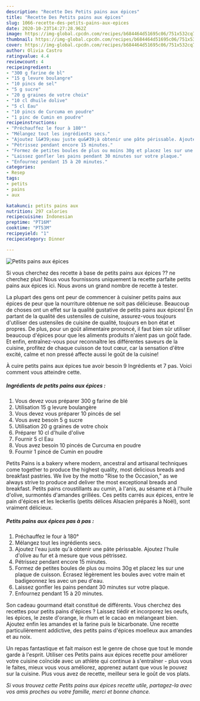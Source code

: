 ```yaml
---
description: "Recette Des Petits pains aux épices"
title: "Recette Des Petits pains aux épices"
slug: 1066-recette-des-petits-pains-aux-epices
date: 2020-10-23T14:27:28.962Z
image: https://img-global.cpcdn.com/recipes/b684464d51695c06/751x532cq70/petits-pains-aux-epices-photo-principale-de-la-recette.jpg
thumbnail: https://img-global.cpcdn.com/recipes/b684464d51695c06/751x532cq70/petits-pains-aux-epices-photo-principale-de-la-recette.jpg
cover: https://img-global.cpcdn.com/recipes/b684464d51695c06/751x532cq70/petits-pains-aux-epices-photo-principale-de-la-recette.jpg
author: Olivia Castro
ratingvalue: 4.4
reviewcount: 4
recipeingredient:
- "300 g farine de bl"
- "15 g levure boulangre"
- "10 pincs de sel"
- "5 g sucre"
- "20 g graines de votre choix"
- "10 cl dhuile dolive"
- "5 cl Eau"
- "10 pincs de Curcuma en poudre"
- "1 pinc de Cumin en poudre"
recipeinstructions:
- "Préchauffez le four à 180°"
- "Mélangez tout les ingrédients secs."
- "Ajoutez l&#39;eau juste qu&#39;à obtenir une pâte périssable. Ajoutez l&#39;huile d&#39;olive au fur et à mesure que vous pétrissez."
- "Pétrissez pendant encore 15 minutes."
- "Formez de petites boules de plus ou moins 30g et placez les sur une plaque de cuisson. Écrasez légèrement les boules avec votre main et badigeonnez les avec un peu d&#39;eau."
- "Laissez gonfler les pains pendant 30 minutes sur votre plaque."
- "Enfournez pendant 15 à 20 minutes."
categories:
- Resep
tags:
- petits
- pains
- aux

katakunci: petits pains aux 
nutrition: 297 calories
recipecuisine: Indonesian
preptime: "PT16M"
cooktime: "PT53M"
recipeyield: "1"
recipecategory: Dinner

---
```



![Petits pains aux épices](https://img-global.cpcdn.com/recipes/b684464d51695c06/751x532cq70/petits-pains-aux-epices-photo-principale-de-la-recette.jpg)

Si vous cherchez des recette à base de petits pains aux épices ?? ne cherchez plus! Nous vous fournissons uniquement la recette parfaite petits pains aux épices ici. Nous avons un grand nombre de recette à tester.

La plupart des gens ont peur de commencer à cuisiner petits pains aux épices de peur que la nourriture obtenue ne soit pas délicieuse. Beaucoup de choses ont un effet sur la qualité gustative de petits pains aux épices! En partant de la qualité des ustensiles de cuisine, assurez-vous toujours d'utiliser des ustensiles de cuisine de qualité, toujours en bon état et propres. De plus, pour un goût alimentaire prononcé, il faut bien sûr utiliser beaucoup d'épices pour que les aliments produits n'aient pas un goût fade. Et enfin, entraînez-vous pour reconnaître les différentes saveurs de la cuisine, profitez de chaque cuisson de tout cœur, car la sensation d'être excité, calme et non pressé affecte aussi le goût de la cuisine!

<!--inarticleads1-->

À cuire petits pains aux épices tue avoir besoin 9 Ingrédients et 7 pas. Voici comment vous atteindre cette.

##### Ingrédients de petits pains aux épices :

1. Vous devez vous préparer 300 g farine de blé
1. Utilisation 15 g levure boulangère
1. Vous devez vous préparer 10 pincés de sel
1. Vous avez besoin 5 g sucre
1. Utilisation 20 g graines de votre choix
1. Préparer 10 cl d&#39;huile d&#39;olive
1. Fournir 5 cl Eau
1. Vous avez besoin 10 pincés de Curcuma en poudre
1. Fournir 1 pincé de Cumin en poudre


Petits Pains is a bakery where modern, ancestral and artisanal techniques come together to produce the highest quality, most delicious breads and breakfast pastries. We live by the motto &#34;Rise to the Occasion,&#34; as we always strive to produce and deliver the most exceptional breads and breakfast. Petits pains croustillants au cumin, à l&#39;anis, au sésame et à l&#39;huile d&#39;olive, surmontés d&#39;amandes grillées. Ces petits carrés aux épices, entre le pain d&#39;épices et les leckerlis (petits délices Alsacien préparés à Noël), sont vraiment délicieux. 

<!--inarticleads2-->

##### Petits pains aux épices pas à pas :

1. Préchauffez le four à 180°
1. Mélangez tout les ingrédients secs.
1. Ajoutez l&#39;eau juste qu&#39;à obtenir une pâte périssable. Ajoutez l&#39;huile d&#39;olive au fur et à mesure que vous pétrissez.
1. Pétrissez pendant encore 15 minutes.
1. Formez de petites boules de plus ou moins 30g et placez les sur une plaque de cuisson. Écrasez légèrement les boules avec votre main et badigeonnez les avec un peu d&#39;eau.
1. Laissez gonfler les pains pendant 30 minutes sur votre plaque.
1. Enfournez pendant 15 à 20 minutes.


Son cadeau gourmand était constitué de différents. Vous cherchez des recettes pour petits pains d&#39;épices ? Laissez tiédir et incorporez les oeufs, les épices, le zeste d&#39;orange, le rhum et le cacao en mélangeant bien. Ajoutez enfin les amandes et la farine puis le bicarbonate. Une recette particulièrement addictive, des petits pains d&#39;épices moelleux aux amandes et au noix. 

<!--inarticleads1-->

<p>
Un repas fantastique et fait maison est le genre de chose que tout le monde garde à l'esprit. Utiliser ces Petits pains aux épices recette pour améliorer votre cuisine coïncide avec un athlète qui continue à s'entraîner - plus vous le faites, mieux vous vous améliorez, apprenez autant que vous le pouvez sur la cuisine. Plus vous avez de recette, meilleur sera le goût de vos plats.
</p>

<p>
<i>Si vous trouvez cette Petits pains aux épices recette utile, partagez-la avec vos amis proches ou votre famille, merci et bonne chance.</i>
</p>
